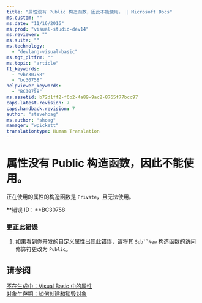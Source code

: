 ```yaml
---
title: "属性没有 Public 构造函数，因此不能使用。 | Microsoft Docs"
ms.custom: ""
ms.date: "11/16/2016"
ms.prod: "visual-studio-dev14"
ms.reviewer: ""
ms.suite: ""
ms.technology: 
  - "devlang-visual-basic"
ms.tgt_pltfrm: ""
ms.topic: "article"
f1_keywords: 
  - "vbc30758"
  - "bc30758"
helpviewer_keywords: 
  - "BC30758"
ms.assetid: b72d1ff2-f6b2-4a89-9ac2-8765f77bcc97
caps.latest.revision: 7
caps.handback.revision: 7
author: "stevehoag"
ms.author: "shoag"
manager: "wpickett"
translationtype: Human Translation
---
```

# 属性没有 Public 构造函数，因此不能使用。
正在使用的属性的构造函数是 `Private`，且无法使用。  
  
 **错误 ID：**BC30758  
  
### 更正此错误  
  
1.  如果看到你开发的自定义属性出现此错误，请将其 `Sub``New` 构造函数的访问修饰符更改为 `Public`。  
  
## 请参阅  
 [不在生成中：Visual Basic 中的属性](http://msdn.microsoft.com/zh-cn/620bfc0e-4582-4c8b-8432-ebc5c3dccc22)   
 [对象生存期：如何创建和销毁对象](../../visual-basic/programming-guide/language-features/objects-and-classes/object-lifetime-how-objects-are-created-and-destroyed.md)